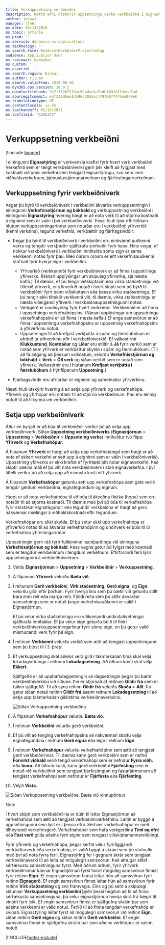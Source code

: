 ```yaml
---
title: Verkuppsetning verkbeiðni
description: Þetta efni útskýrir uppsetningu verka verkbeiðna í eignastýringu.
author: josaw1
manager: tfehr
ms.date: 08/13/2019
ms.topic: article
ms.prod: ''
ms.service: dynamics-ax-applications
ms.technology: ''
ms.search.form: EntAssetWorkOrderProjectSetup
audience: Application User
ms.reviewer: kamaybac
ms.custom: ''
ms.assetid: ''
ms.search.region: Global
ms.author: riluan
ms.search.validFrom: 2019-08-30
ms.dyn365.ops.version: 10.0.5
ms.openlocfilehash: 9e7f312b7119ac5e4dacbe7edb7b3fd17decd7ad
ms.sourcegitcommit: eaf330dbee1db96c20d5ac479f007747bea079eb
ms.translationtype: HT
ms.contentlocale: is-IS
ms.lasthandoff: 02/15/2021
ms.locfileid: "5245372"
---
```

# <a name="work-order-project-setup"></a>Verkuppsetning verkbeiðni

[!include [banner](../../includes/banner.md)]

 

Í einingunni **Eignastýring** er verkvensla krafist fyrir hvert verk verkbeiðni. Verkefnið sem er tengt verkbeiðniverki gerir þér kleift að fylgjast með kostnaði við ýmis verkefni sem tengjast eignastýringu, svo sem innri viðhaldsverkefnum, þjónustustjórnunarverkum og fjárfestingarverkefnum. 

## <a name="project-setup-for-a-work-order-job"></a>Verkuppsetning fyrir verkbeiðniverk

Þegar þú býrð til verkbeiðniverk í verkbeiðni ákvarða verkuppsetningin í einingunni **Verkefnisstjórnun og bókhald** og verkuppsetning verkbeiðni í einingunni **Eignastýring** hvernig hægt er að nota verk til að stjórna kostnaði á eigninni sem er valin í því verkbeiðniverki. Þessi hluti lýsir eftirtöldum hlutum verkuppsetningarinnar sem notaðar eru í verkbeiðni: yfirverkið (kenni verksins), tegund verkefnis, verkþættir og fjárhagsvíddir:

- Þegar þú býrð til verkbeiðniverk í verkbeiðni eru einkvæmt auðkenni verks og tengdir verkþættir sjálfkrafa stofnaðir fyrir hana. Hins vegar, ef nokkur verkbeiðniverk í verkbeiðni innihalda sömu eign er sama verkkenni notað fyrir þau. Með öðrum orðum er eitt verkefnisauðkenni stofnað fyrir hverja eign í verkbeiðni.

    - Yfirverkið (verkkennið) fyrir verkbeiðniverk er að finna í uppstillingu yfirverks. (Nánari upplýsingar um skipulag yfirverka, sjá næsta kafla.) Til dæmis, ef þú tengir viðskiptavin eða virka staðsetningu við tiltekið yfirverk, er yfirverkið notað í hvert skipti sem þú býrð til verkbeiðnir fyrir þann viðskiptavin eða þessa virku staðsetningu. Ef þú tengir ekki tiltekið verkkenni við, til dæmis, virka staðsetningu er næsta viðeigandi yfirverk í verkbeiðnauppsetningunni notað.
    - Verkgerð er nauðsynleg fyrir hvert verkkenni. Verkkennið er að finna í uppsetningu verkefnahópsins. (Nánari upplýsingar um uppsetningu verkefnahópsins er að finna í næsta kafla.) Ef enga samsvörun er að finna í uppsetningu verkefnahópsins er uppsetning verkefnahópsins á yfirverkinu notuð.
    - Uppsetningin til að krefjast verkþátta á spám og færslubókum er afrituð úr yfirverkinu yfir í verkbeiðniverkið. Ef valkostirnir **Klukkustund**, **Kostnaður** og **Liður** eru stilltir á **Já** fyrir verkið sem er notað sem yfirverk er verkþáttur skylda í spám og færslubókum. (Til að fá aðgang að þessum valkostum, velurðu **Verkefnisstjórnun og bókhald** \> **Verk** \> **Öll verk** og síðan verkið sem er notað sem yfirverk. Valkostirnir eru í hlutanum **Krefjast verkþátta í færslubókum** á flýtiflipanum **Uppsetning**.)

- Fjárhagsvíddir eru afritaðar úr eigninni og sameinaðar yfirverkinu.

Næsti hluti útskýrir hvernig á að setja upp yfirverk og verkefnahópa. Yfirverk og yfirhópar eru notaðir til að stjórna verkbeiðnum. Þau eru einnig notuð til að tilkynna um verkbeiðnir.

## <a name="set-up-work-order-projects"></a>Setja upp verkbeiðniverk

Áður en byrjað er að búa til verkbeiðnir verður þú að setja upp verkbeiðniverk. Síðan **Uppsetning verkbeiðniverks** (**Eignastjórnun** \> **Uppsetning** \> **Verkbeiðnir** \> **Uppsetning verks**) inniheldur tvo flipa: **Yfirverk** og **Verkefnahópur**.

Á flipanum **Yfirverk** er hægt að setja upp verkefnatengsl sem hægt er að nota ef ekkert verkefni er sett upp á eigninni sem er valin í verkbeiðniverkið. Uppsetning yfirverks er ekki krafist ef fyrirtæki þitt notar eignaverkefni. Það skiptir aðeins máli ef þú vilt nota verkbeiðniverk í stað eignaverkefna. Í því tilfelli verður þú að setja upp að minnsta kosti eitt yfirverk.

Á flipanum **Verkefnahópur** geturðu sett upp verkefnahópa sem geta verið tengdir gerðum verkbeiðna, eignategundum og eignum.

Hægt er að nota verkefnahópa til að búa til ákveðna flokka (hópa) sem eru notaðir til að stjórna kostnaði. Til dæmis með því að búa til verkefnahópa fyrir sérstakar eignategundir eða tegundir verkbeiðna er hægt að gera nákvæmar mælingar á viðhaldskostnaði eftir tegundum.

Verkefnahópar eru ekki skylda. Ef þú setur ekki upp verkefnahópa er yfirverkið notað til að ákvarða verkefnahópinn og undirverk er búið til úr verkefnahóp yfireiningarinnar.

Uppsetningin gerir ráð fyrir fullkominni samþættingu við eininguna **Verkefnisstjórnun og bókhald**. Þess vegna getur þú fylgst með kostnaði sem er tengdur verkbeiðnum í tengdum verkefnum. Eftirfarandi ferli lýsir uppsetningunni á verkbeiðniverkum.

1. Veldu **Eignastjórnun** \> **Uppsetning** \> **Verkbeiðnir** \> **Verkuppsetning**.
2. Á flipanum **Yfirverk** velurðu **Bæta við**.
3. Í reitunum **Gerð verkbeiðni**, **Virk staðsetning**, **Gerð eigna**, og **Eign** velurðu gildi eftir þörfum. Fyrir hverja línu sem þú bætir við geturðu stillt bara einn reit eða marga reiti. Fjöldi reita sem þú stillir ákvarðar samsetningu sem er notuð þegar verkefnisauðkenni er valið í Eignastjórnun. 

    Ef þú velur virka staðsetningu eru viðkomandi undirstaðsetningar sjálfkrafa innifaldar. Ef þú velur eign geturðu búið til fleiri verkbeiðniverksuppsetningarlínur fyrir sömu eign, en þú getur valið mismunandi verk fyrir þá eign.

4. Í reitnum **Verkkenni** velurðu verkið sem ætti að tengjast uppsetningunni sem þú bjóst til í 3. þrepi.
5. Ef verkuppsetning skal aðeins vera gild í takmarkaðan tíma skal velja lokadagsetningu í reitnum **Lokadagsetning**. Að öðrum kosti skal velja **Ekkert**.

    Sjálfgefið er að upphafsdagsetningin sé dagsetningin þegar þú bætir verkbeiðniverkinu við síðuna. Því er stjórnað af reitnum **Gildir frá** sem er falinn sjálfgefið. Til að sýna reitinn **Gildir frá** velurðu **Skoða** \> **Allt**. Þú getur síðan notað reitinn **Gildir frá** ásamt reitnum **Lokadagsetning** til að setja upp takmarkaðan gildistíma verkbeiðnaverksins.

    ![Síðan Verkuppsetning verkbeiðna](media/17-setup-for-work-orders.png)

6. Á flipanum **Verkefnahópur** velurðu **Bæta við**.
7. Í reitnum **Verkbeiðni** velurðu gerð verkbeiðni.
8. Ef þú vilt að tenging verkefnahópsins sé nákvæmari skaltu velja eignategundina í reitnum **Gerð eigna** eða eign í reitnum **Eign**.
9. Í reitnum **Verkefnahópur** velurðu verkefnahópinn sem ætti að tengjast gerð verkbeiðninnar. Til dæmis kann gerð verkbeiðni sem er nefnd **Forvirkt viðhald** verið tengd verkefnahópi sem er nefndur **Fyrra viðh.** eða **Innra**. Að öðrum kosti, kann gerð verkbeiðni **Fjárfesting** sem er notuð við verkbeiðnir sem tengjast fjárfestingum og fastafjármunum að tengjast verkefnahópi sem nefndur er **Fjárfesta** eða **Fjárfesting**.
10. Veljið **Vista**.

![Síðan Verkuppsetning verkbeiðna, Bæta við vinnupöntun](media/18-setup-for-work-orders.png)

> [!NOTE]
> Í hvert skipti sem verkbeiðnilína er búin til leitar Eignastjórnun að verkefnahópi sem ætti að tengjast verkbeiðniverkefninu. Leitin er byggð á uppsetningunni sem lýst er í þessu efni. Sérhver verkefnahópur er með tilheyrandi verkefnisgerð. Verkefnahópar sem hafa verkgerðina **Tími og efni** eða **Fast verð** gilda aðeins fyrir eignir sem tengjast viðskiptamannareikningi.
>
> Fyrir yfirverk og verkefnahópa, þegar kerfið velur fyrirliggjandi verkþáttarverk eða verkefnahóp, er valið byggt á skrám sem þú stofnaðir með því að nota fyrra ferli. Eignastýring fer í gegnum skrár sem tengjast verkbeiðnaverki til að leita að mögulegri samsvörun. Það athugar alltaf sértækustu samsetninguna fyrst. Með öðrum orðum, fyrir yfirverk verkbeiðninnar kannar Eignastjórnun fyrst hvort möguleg samsvörun finnist fyrir reitinn **Eign**. Ef engin samsvörun finnst leitar hún að samsvörun fyrir reitinn **Eignagerð**. Ef engin samsvörun finnst leitar hún að samsvörun fyrir reitinn **Virk staðsetning** og svo framvegis. Eins og þú sérð á skipulagi síðunnar **Verkuppsetning verkbeiðni** þýðir þessi hegðun að til að finna sértækustu samsetninguna, þá velur eignastjórnun hverja skrá frá hægri til vinstri fyrir leik. Ef engin samsvörun finnst er sjálfgefna skráin þar sem aðeins verkkenni er valið notuð. Ferlið til að finna tengdan verkefnahóp er svipað. Eignastýring leitar fyrst að mögulegri samsvörun við reitinn **Eign**, síðan reitinn **Gerð eigna** og síðan reitinn **Gerð verkbeiðni**. Ef engin samsvörun finnst er sjálfgefna skráin þar sem aðeins verkhópur er valinn notuð.


[!INCLUDE[footer-include](../../../includes/footer-banner.md)]